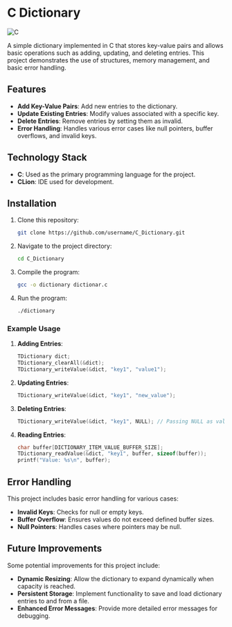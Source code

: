 # C Dictionary

![C](https://img.shields.io/badge/C-Programming-blue)

A simple dictionary implemented in C that stores key-value pairs and allows basic operations such as adding, updating, and deleting entries. This project demonstrates the use of structures, memory management, and basic error handling.

## Features

- **Add Key-Value Pairs**: Add new entries to the dictionary.
- **Update Existing Entries**: Modify values associated with a specific key.
- **Delete Entries**: Remove entries by setting them as invalid.
- **Error Handling**: Handles various error cases like null pointers, buffer overflows, and invalid keys.

## Technology Stack

- **C**: Used as the primary programming language for the project.
- **CLion**: IDE used for development.

## Installation

1. Clone this repository:
   ```bash
   git clone https://github.com/username/C_Dictionary.git
   ```
   
2. Navigate to the project directory:
   ```bash
   cd C_Dictionary
   ```
   
3. Compile the program:
   ```bash
   gcc -o dictionary dictionar.c
   ```

4. Run the program:
   ```bash
   ./dictionary
   ```
   
### Example Usage

1. **Adding Entries**:
   ```c
   TDictionary dict;
   TDictionary_clearAll(&dict);
   TDictionary_writeValue(&dict, "key1", "value1");
   ```

2. **Updating Entries**:
   ```c
   TDictionary_writeValue(&dict, "key1", "new_value");
   ```

3. **Deleting Entries**:
   ```c
   TDictionary_writeValue(&dict, "key1", NULL); // Passing NULL as value to delete entry
   ```

4. **Reading Entries**:
   ```c
   char buffer[DICTIONARY_ITEM_VALUE_BUFFER_SIZE];
   TDictionary_readValue(&dict, "key1", buffer, sizeof(buffer));
   printf("Value: %s\n", buffer);
   ```
   
## Error Handling

This project includes basic error handling for various cases:

- **Invalid Keys**: Checks for null or empty keys.
- **Buffer Overflow**: Ensures values do not exceed defined buffer sizes.
- **Null Pointers**: Handles cases where pointers may be null.

## Future Improvements

Some potential improvements for this project include:

- **Dynamic Resizing**: Allow the dictionary to expand dynamically when capacity is reached.
- **Persistent Storage**: Implement functionality to save and load dictionary entries to and from a file.
- **Enhanced Error Messages**: Provide more detailed error messages for debugging.
